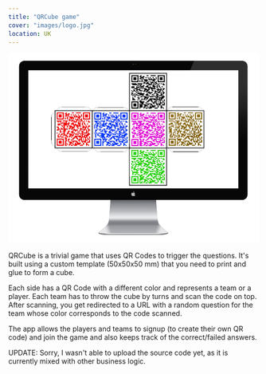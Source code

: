 ```yaml
---
title: "QRCube game"
cover: "images/logo.jpg"
location: UK
---
```



![](./images/1.jpg)

QRCube is a trivial game that uses QR Codes to trigger the questions. It's built using a custom template (50x50x50 mm) that you need to print and glue to form a cube.

Each side has a QR Code with a different color and represents a team or a player. Each team has to throw the cube by turns and scan the code on top. After scanning, you get redirected to a URL with a random question for the team whose color corresponds to the code scanned.

The app allows the players and teams to signup (to create their own QR code) and join the game and also keeps track of the correct/failed answers.

UPDATE: Sorry, I wasn't able to upload the source code yet, as  it is currently mixed with other business logic.
